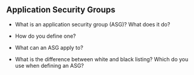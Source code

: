 ## Application Security Groups

- What is an application security group (ASG)? What does it do?

- How do you define one?

- What can an ASG apply to?

- What is the difference between white and black listing? Which do you use when defining an ASG?
